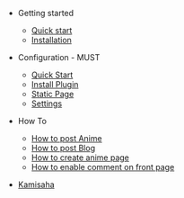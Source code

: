 - Getting started

  - [Quick start](README.md)
  - [Installation](installation.md)

- Configuration - MUST

  - [Quick Start](customization.md)
  - [Install Plugin](plugin-essential.md)
  - [Static Page](static-page.md)
  - [Settings](settings.md)

<!-- - Theme Setting

  - [Quick Start](settings-page.md)
  - [General](general.md)
  - [Homepage](plugin-essential.md)
  - [Ads](static-page.md)
  - [Jadwal Rilis](settings.md) -->

- How To

  - [How to post Anime](post.md)
  - [How to post Blog](blog.md)
  - [How to create anime page](cari-anime.md)
  - [How to enable comment on front page](komentar.md)

- [Kamisaha](kamisaha.md)